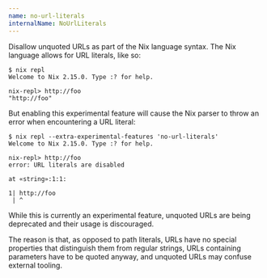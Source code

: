 ```yaml
---
name: no-url-literals
internalName: NoUrlLiterals
---
```

Disallow unquoted URLs as part of the Nix language syntax. The Nix
language allows for URL literals, like so:

```
$ nix repl
Welcome to Nix 2.15.0. Type :? for help.

nix-repl> http://foo
"http://foo"
```

But enabling this experimental feature will cause the Nix parser to
throw an error when encountering a URL literal:

```
$ nix repl --extra-experimental-features 'no-url-literals'
Welcome to Nix 2.15.0. Type :? for help.

nix-repl> http://foo
error: URL literals are disabled

at «string»:1:1:

1| http://foo
 | ^

```

While this is currently an experimental feature, unquoted URLs are
being deprecated and their usage is discouraged.

The reason is that, as opposed to path literals, URLs have no
special properties that distinguish them from regular strings, URLs
containing parameters have to be quoted anyway, and unquoted URLs
may confuse external tooling.
